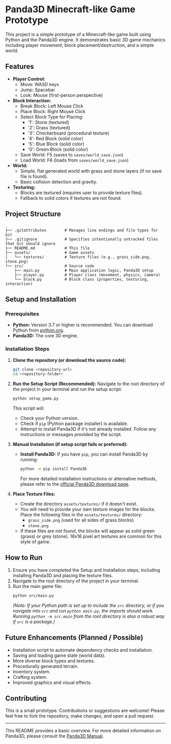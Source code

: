 # Panda3D Minecraft-like Game Prototype

This project is a simple prototype of a Minecraft-like game built using Python and the Panda3D engine. It demonstrates basic 3D game mechanics including player movement, block placement/destruction, and a simple world.

## Features

*   **Player Control:**
    *   Move: WASD keys
    *   Jump: Spacebar
    *   Look: Mouse (first-person perspective)
*   **Block Interaction:**
    *   Break Block: Left Mouse Click
    *   Place Block: Right Mouse Click
    *   Select Block Type for Placing:
        *   '1': Stone (textured)
        *   '2': Grass (textured)
        *   '3': Checkerboard (procedural texture)
        *   '4': Red Block (solid color)
        *   '5': Blue Block (solid color)
        *   '0': Green Block (solid color)
    *   Save World: F5 (saves to `saves/world_save.json`)
    *   Load World: F6 (loads from `saves/world_save.json`)
*   **World:**
    *   Simple, flat generated world with grass and stone layers (if no save file is found).
    *   Basic collision detection and gravity.
*   **Texturing:**
    *   Blocks are textured (requires user to provide texture files).
    *   Fallback to solid colors if textures are not found.

## Project Structure

```
.
├── .gitattributes        # Manages line endings and file types for Git
├── .gitignore            # Specifies intentionally untracked files that Git should ignore
├── README.md             # This file
├── assets/               # Game assets
│   └── textures/         # Texture files (e.g., grass_side.png, stone.png)
└── src/                  # Source code
    ├── main.py           # Main application logic, Panda3D setup
    ├── player.py         # Player class (movement, physics, camera)
    └── block.py          # Block class (properties, texturing, interaction)
```

## Setup and Installation

### Prerequisites

*   **Python:** Version 3.7 or higher is recommended. You can download Python from [python.org](https://www.python.org/).
*   **Panda3D:** The core 3D engine.

### Installation Steps

1.  **Clone the repository (or download the source code):**
    ```bash
    git clone <repository-url>
    cd <repository-folder>
    ```

2.  **Run the Setup Script (Recommended):**
    Navigate to the root directory of the project in your terminal and run the setup script:
    ```bash
    python setup_game.py
    ```
    This script will:
    *   Check your Python version.
    *   Check if `pip` (Python package installer) is available.
    *   Attempt to install Panda3D if it's not already installed.
    Follow any instructions or messages provided by the script.

3.  **Manual Installation (if setup script fails or preferred):**
    *   **Install Panda3D:** If you have `pip`, you can install Panda3D by running:
        ```bash
        python -m pip install Panda3D
        ```
        For more detailed installation instructions or alternative methods, please refer to the [official Panda3D download page](https://www.panda3d.org/download/).

4.  **Place Texture Files:**
    *   Create the directory `assets/textures/` if it doesn't exist.
    *   You will need to provide your own texture images for the blocks. Place the following files in the `assets/textures/` directory:
        *   `grass_side.png` (used for all sides of grass blocks)
        *   `stone.png`
    *   If these files are not found, the blocks will appear as solid green (grass) or grey (stone). 16x16 pixel art textures are common for this style of game.

## How to Run

1.  Ensure you have completed the Setup and Installation steps, including installing Panda3D and placing the texture files.
2.  Navigate to the root directory of the project in your terminal.
3.  Run the main game file:
    ```bash
    python src/main.py
    ```
    *(Note: If your Python path is set up to include the `src` directory, or if you navigate into `src` and run `python main.py`, the imports should work. Running `python -m src.main` from the root directory is also a robust way if `src` is a package.)*

## Future Enhancements (Planned / Possible)

*   Installation script to automate dependency checks and installation.
*   Saving and loading game state (world data).
*   More diverse block types and textures.
*   Procedurally generated terrain.
*   Inventory system.
*   Crafting system.
*   Improved graphics and visual effects.

## Contributing

This is a small prototype. Contributions or suggestions are welcome! Please feel free to fork the repository, make changes, and open a pull request.

---

This README provides a basic overview. For more detailed information on Panda3D, please consult the [Panda3D Manual](https://docs.panda3d.org/1.10/python/index).
